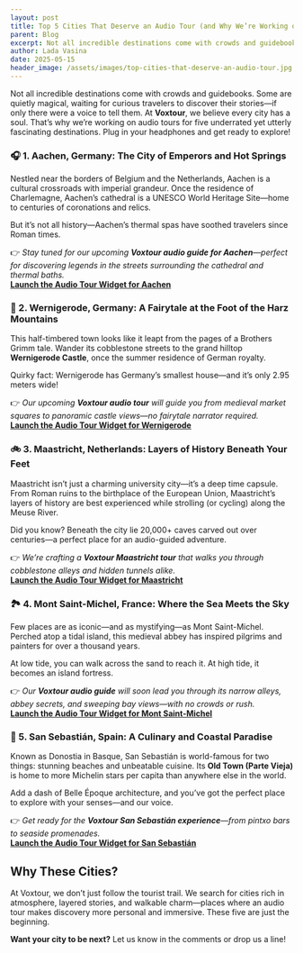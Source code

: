 ```yaml
---
layout: post
title: Top 5 Cities That Deserve an Audio Tour (and Why We’re Working on Them!)
parent: Blog
excerpt: Not all incredible destinations come with crowds and guidebooks. Some are quietly magical, waiting for curious travelers to discover their stories—if only there were a voice to tell them. At Voxtour, we believe every city has a soul.
author: Lada Vasina
date: 2025-05-15
header_image: /assets/images/top-cities-that-deserve-an-audio-tour.jpg
---
```


Not all incredible destinations come with crowds and guidebooks. Some are quietly magical, waiting for curious travelers to discover their stories—if only there were a voice to tell them. At **Voxtour**, we believe every city has a soul. That’s why we’re working on audio tours for five underrated yet utterly fascinating destinations. Plug in your headphones and get ready to explore!

### 🎧 1. Aachen, Germany: The City of Emperors and Hot Springs

Nestled near the borders of Belgium and the Netherlands, Aachen is a cultural crossroads with imperial grandeur. Once the residence of Charlemagne, Aachen’s cathedral is a UNESCO World Heritage Site—home to centuries of coronations and relics.

But it’s not all history—Aachen’s thermal spas have soothed travelers since Roman times.

👉 _Stay tuned for our upcoming **Voxtour audio guide for Aachen**—perfect for discovering legends in the streets surrounding the cathedral and thermal baths._  
[**Launch the Audio Tour Widget for Aachen**](https://widget.voxtour.ai/?apiKey=96f5b69a-6f16-4b36-ae05-b85a7dd728a6&tourId=b51fa71a-2cd2-4384-9a21-75eea7b40c96&locale=en&fullScreen=true&fullScreenTriggerable=false)

### 🏰 2. Wernigerode, Germany: A Fairytale at the Foot of the Harz Mountains

This half-timbered town looks like it leapt from the pages of a Brothers Grimm tale. Wander its cobblestone streets to the grand hilltop **Wernigerode Castle**, once the summer residence of German royalty.

Quirky fact: Wernigerode has Germany’s smallest house—and it’s only 2.95 meters wide!

👉 _Our upcoming **Voxtour audio tour** will guide you from medieval market squares to panoramic castle views—no fairytale narrator required._  
[**Launch the Audio Tour Widget for Wernigerode**](https://widget.voxtour.ai/?apiKey=96f5b69a-6f16-4b36-ae05-b85a7dd728a6&tourId=e0feb085-8220-4981-b7b2-4de2b4d918a4&locale=en&fullScreen=true&fullScreenTriggerable=false)

### 🚲 3. Maastricht, Netherlands: Layers of History Beneath Your Feet

Maastricht isn’t just a charming university city—it’s a deep time capsule. From Roman ruins to the birthplace of the European Union, Maastricht’s layers of history are best experienced while strolling (or cycling) along the Meuse River.

Did you know? Beneath the city lie 20,000+ caves carved out over centuries—a perfect place for an audio-guided adventure.

👉 _We’re crafting a **Voxtour Maastricht tour** that walks you through cobblestone alleys and hidden tunnels alike._  
[**Launch the Audio Tour Widget for Maastricht**](https://widget.voxtour.ai/?apiKey=96f5b69a-6f16-4b36-ae05-b85a7dd728a6&tourId=f9b9cfae-4014-447f-912f-9fec9b145772&locale=en&fullScreen=true&fullScreenTriggerable=false)


### 🏞 4. Mont Saint-Michel, France: Where the Sea Meets the Sky

Few places are as iconic—and as mystifying—as Mont Saint-Michel. Perched atop a tidal island, this medieval abbey has inspired pilgrims and painters for over a thousand years.

At low tide, you can walk across the sand to reach it. At high tide, it becomes an island fortress.

👉 _Our **Voxtour audio guide** will soon lead you through its narrow alleys, abbey secrets, and sweeping bay views—with no crowds or rush._  
[**Launch the Audio Tour Widget for Mont Saint-Michel**](https://widget.voxtour.ai/?apiKey=96f5b69a-6f16-4b36-ae05-b85a7dd728a6&tourId=a1c9a3fa-960b-474d-b591-0092fd6ee967&locale=en&fullScreen=true&fullScreenTriggerable=false)


### 🌊 5. San Sebastián, Spain: A Culinary and Coastal Paradise

Known as Donostia in Basque, San Sebastián is world-famous for two things: stunning beaches and unbeatable cuisine. Its **Old Town (Parte Vieja)** is home to more Michelin stars per capita than anywhere else in the world.

Add a dash of Belle Époque architecture, and you’ve got the perfect place to explore with your senses—and our voice.

👉 _Get ready for the **Voxtour San Sebastián experience**—from pintxo bars to seaside promenades._  
[**Launch the Audio Tour Widget for San Sebastián**](https://widget.voxtour.ai/?apiKey=96f5b69a-6f16-4b36-ae05-b85a7dd728a6&tourId=718b3195-d93c-4b6b-a4dc-b7ca7969f8c7&locale=en&fullScreen=true&fullScreenTriggerable=false)


## Why These Cities?

At Voxtour, we don’t just follow the tourist trail. We search for cities rich in atmosphere, layered stories, and walkable charm—places where an audio tour makes discovery more personal and immersive. These five are just the beginning.

**Want your city to be next?** Let us know in the comments or drop us a line!
